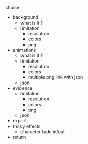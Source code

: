 choice:
- background
    - what is it ?
    - limitation
        - resolution
        - colors
        - png
- animations
    - what is it ?
    - limitation
        - resolution
        - colors
        - multiple png link with json
    - json
- evidence
    - limitation
        - resolution
        - colors
        - png
    - json
- export
- tricky effects
    - character fade in/out
- return
